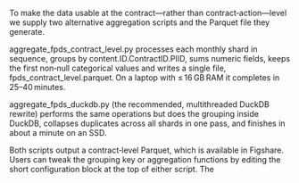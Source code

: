 To make the data usable at the contract—rather than contract‑action—level we supply two alternative aggregation scripts and the Parquet file they generate.

aggregate_fpds_contract_level.py processes each monthly shard in sequence, groups by content.ID.ContractID.PIID, sums numeric fields, keeps the first non‑null categorical values and writes a single file, fpds_contract_level.parquet. On a laptop with ≤ 16 GB RAM it completes in 25–40 minutes.

aggregate_fpds_duckdb.py (the recommended, multithreaded DuckDB rewrite) performs the same operations but does the grouping inside DuckDB, collapses duplicates across all shards in one pass, and finishes in about a minute on an SSD.

Both scripts output a contract‑level Parquet, which is available in Figshare. Users can tweak the grouping key or aggregation functions by editing the short configuration block at the top of either script. The 
